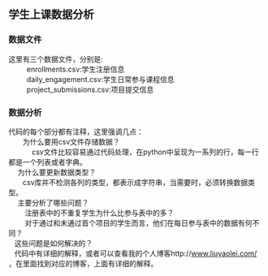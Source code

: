## 学生上课数据分析
### 数据文件
这里有三个数据文件，分别是:</br>  
　　enrollments.csv:学生注册信息</br>  
　　daily_engagement.csv:学生日常参与课程信息</br>  
　　project_submissions.csv:项目提交信息</br>
### 数据分析
代码的每个部分都有注释，这里强调几点：</br>
　　为什么要用csv文件存储数据？</br>　
  　　csv文件比较容易通过代码处理，在python中呈现为一系列的行，每一行都是一个列表或者字典。</br>
  　为什么要更新数据类型？</br>
  　　csv库并不检测各列的类型，都表示成字符串，当需要时，必须转换数据类型。</br>
  　主要分析了哪些问题？</br>
 　 　注册表中的不重复学生为什么比参与表中的多？</br>
 　　 对于通过和未通过首个项目的学生而言，他们在每日参与表中的数据有何不同？</br>
    这些问题是如何解决的？</br>
    代码中有详细的解释，或者可以查看我的个人博客http://www.liuyaolei.com/ ，在里面找到对应的博客，上面有详细的解释。
